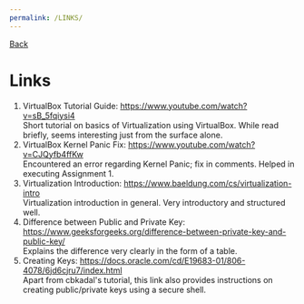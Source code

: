```yaml
---
permalink: /LINKS/
---
```


[Back](https://kalooshfv.github.io/os222/)
<br>

# Links

1. VirtualBox Tutorial Guide: https://www.youtube.com/watch?v=sB_5fqiysi4 <br>
Short tutorial on basics of Virtualization using VirtualBox. While read briefly, seems interesting just from the surface alone.
2. VirtualBox Kernel Panic Fix: https://www.youtube.com/watch?v=CJQyfb4ffKw <br>
Encountered an error regarding Kernel Panic; fix in comments. Helped in executing Assignment 1.
3. Virtualization Introduction: https://www.baeldung.com/cs/virtualization-intro <br>
Virtualization introduction in general. Very introductory and structured well. <br>
4. Difference between Public and Private Key: https://www.geeksforgeeks.org/difference-between-private-key-and-public-key/ <br>
Explains the difference very clearly in the form of a table. <br>
5. Creating Keys: https://docs.oracle.com/cd/E19683-01/806-4078/6jd6cjru7/index.html <br>
Apart from cbkadal's tutorial, this link also provides instructions on creating public/private keys using a secure shell. <br>

